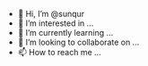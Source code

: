 - 👋 Hi, I’m @sunqur
- 👀 I’m interested in ...
- 🌱 I’m currently learning ...
- 💞️ I’m looking to collaborate on ...
- 📫 How to reach me ...

<!---
sunqur/sunqur is a ✨ special ✨ repository because its `README.md` (this file) appears on your GitHub profile.
You can click the Preview link to take a look at your changes.
--->
